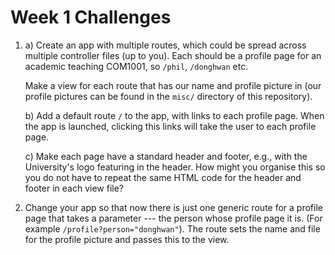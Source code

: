 # Week 1 Challenges

1. a) Create an app with multiple routes, which could be spread across multiple
   controller files (up to you). Each should be a profile page for an academic
   teaching COM1001, so `/phil`, `/donghwan` etc. 

   Make a view for each route that has our name and profile picture in (our
   profile pictures can be found in the `misc/` directory of this repository).

   b) Add a default route `/` to the app, with links to each profile page. When
   the app is launched, clicking this links will take the user to each profile page. 

   c) Make each page have a standard header and footer, e.g., with the
   University's logo featuring in the header. How might you organise this so you
   do not have to repeat the same HTML code for the header and footer in each
   view file?

3. Change your app so that now there is just one generic route for a profile
   page that takes a parameter --- the person whose profile page it is. (For
   example `/profile?person="donghwan"`). The route sets the name and file for
   the profile picture and passes this to the view.




